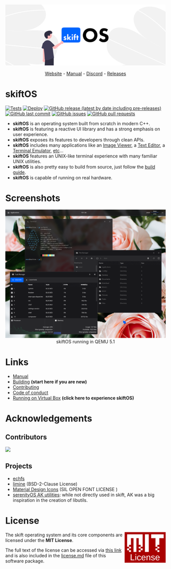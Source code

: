 
![Banner](manual/header.png)

<p align="center">
  <a href="https://skiftos.org/">Website</a> -
  <a href="manual/readme.md">Manual</a> -
  <a href="https://discord.gg/gamGsfg">Discord</a> -
  <a href="https://github.com/skiftOS/skift/releases">Releases</a>
</p>

# skiftOS

[![Tests](https://github.com/skiftOS/skift/actions/workflows/tests.yml/badge.svg)](https://github.com/skiftOS/skift/actions/workflows/tests.yml)
[![Deploy](https://github.com/skiftOS/skift/actions/workflows/deploy.yml/badge.svg)](https://github.com/skiftOS/skift/actions/workflows/deploy.yml)
[![GitHub release (latest by date including pre-releases)](https://img.shields.io/github/v/release/skiftOS/skift?include_prereleases)](https://github.com/skiftOS/skift/releases)
[![GitHub last commit](https://img.shields.io/github/last-commit/skiftOS/skift)](https://github.com/skiftOS/skift/commits)
[![GitHub issues](https://img.shields.io/github/issues-raw/skiftOS/skift)](https://github.com/skiftOS/skift/issues)
[![GitHub pull requests](https://img.shields.io/github/issues-pr/skiftOS/skift)](https://github.com/skiftOS/skift/pulls)

 - **skiftOS** is an operating system built from scratch in modern C++. 
 - **skiftOS** is featuring a reactive UI library and has a strong emphasis on user experience. 
 - **skiftOS** exposes its features to developers through clean APIs.
 - **skiftOS** includes many applications like an [Image Viewer](./userspace/apps/image-viewer), a [Text Editor](./userspace/apps/text-editor), a [Terminal Emulator](./userspace/apps/terminal), [etc](./userspace/apps)...
 - **skiftOS** features an UNIX-like terminal experience with many familiar UNIX utilities.
 - **skiftOS** is also pretty easy to build from source, just follow the [build guide](manual/meta/building.md).
 - **skiftOS** is capable of running on real hardware.

# Screenshots

<p align="center">
<img src="manual/screenshots/2021-04-21.png" />
<br>
skiftOS running in QEMU 5.1
</p>

# Links

- [Manual](manual/readme.md)
- [Building](manual/meta/building.md) **(start here if you are new)**
- [Contributing](manual/meta/contributing.md)
- [Code of conduct](manual/meta/code_of_conduct.md)
- [Running on Virtual Box](manual/meta/running_in_vbox.md) **(click here to experience skiftOS)**

# Acknowledgements

## Contributors

<a href="https://github.com/skiftOS/skift/graphs/contributors">
  <img src="https://contributors-img.web.app/image?repo=skiftOS/skift" />
</a>

## Projects

- [echfs](https://github.com/qword-os/echfs)
- [limine](https://github.com/limine-bootloader/limine) (BSD-2-Clause License)
- [Material Design Icons](http://materialdesignicons.com/) (SIL OPEN FONT LICENSE )
- [serenityOS AK utilities](https://github.com/SerenityOS/serenity):  while not directly used in skift, AK was a big inspiration in the creation of libutils.

# License

<a href="https://opensource.org/licenses/MIT">
  <img align="right" height="96" alt="MIT License" src="manual/mit-license.png" />
</a>

The skift operating system and its core components are licensed under the **MIT License**.

The full text of the license can be accessed via [this link](https://opensource.org/licenses/MIT) and is also included in the [license.md](license.md) file of this software package.
